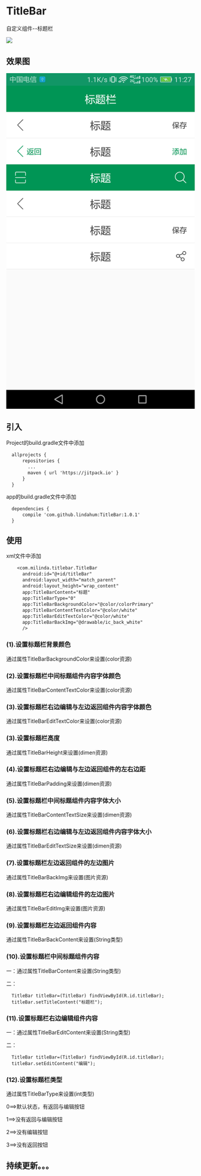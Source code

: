 # TitleBar

自定义组件--标题栏

[![](https://jitpack.io/v/lindahum/TitleBar.svg)](https://jitpack.io/#lindahum/TitleBar)

## 效果图

![image](https://github.com/lindahum/TitleBar/raw/master/screenshots/main.png)

## 引入

Project的build.gradle文件中添加
```
  allprojects {
      repositories {
        ...
        maven { url 'https://jitpack.io' }
      }
  }
```

app的build.gradle文件中添加
```
  dependencies {
      compile 'com.github.lindahum:TitleBar:1.0.1'
  }
```

## 使用

xml文件中添加
```
    <com.milinda.titlebar.TitleBar
      android:id="@+id/titleBar"
      android:layout_width="match_parent"
      android:layout_height="wrap_content"
      app:TitleBarContent="标题"
      app:TitleBarType="0"
      app:TitleBarBackgroundColor="@color/colorPrimary"
      app:TitleBarContentTextColor="@color/white"
      app:TitleBarEditTextColor="@color/white"
      app:TitleBarBackImg="@drawable/ic_back_white"
      />
```

### (1).设置标题栏背景颜色

通过属性TitleBarBackgroundColor来设置(color资源)

### (2).设置标题栏中间标题组件内容字体颜色

通过属性TitleBarContentTextColor来设置(color资源)

### (3).设置标题栏右边编辑与左边返回组件内容字体颜色

通过属性TitleBarEditTextColor来设置(color资源)

### (3).设置标题栏高度

通过属性TitleBarHeight来设置(dimen资源)

### (4).设置标题栏右边编辑与左边返回组件的左右边距

通过属性TitleBarPadding来设置(dimen资源)

### (5).设置标题栏中间标题组件内容字体大小

通过属性TitleBarContentTextSize来设置(dimen资源)

### (6).设置标题栏右边编辑与左边返回组件内容字体大小

通过属性TitleBarEditTextSize来设置(dimen资源)

### (7).设置标题栏左边返回组件的左边图片

通过属性TitleBarBackImg来设置(图片资源)

### (8).设置标题栏右边编辑组件的左边图片

通过属性TitleBarEditImg来设置(图片资源)

### (9).设置标题栏左边返回组件内容

通过属性TitleBarBackContent来设置(String类型)

### (10).设置标题栏中间标题组件内容

一：通过属性TitleBarContent来设置(String类型)

二：
```
  TitleBar titleBar=(TitleBar) findViewById(R.id.titleBar);
  titleBar.setTitleContent("标题栏");
```

### (11).设置标题栏右边编辑组件内容

一：通过属性TitleBarEditContent来设置(String类型)

二：
```
  TitleBar titleBar=(TitleBar) findViewById(R.id.titleBar);
  titleBar.setEditContent("编辑");
```

### (12).设置标题栏类型

通过属性TitleBarType来设置(int类型)

0==>默认状态，有返回与编辑按钮

1==>没有返回与编辑按钮

2==>没有编辑按钮

3==>没有返回按钮




## 持续更新。。。